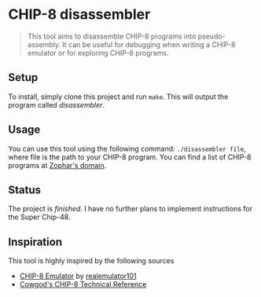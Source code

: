 # CHIP-8 disassembler
> This tool aims to disassemble CHIP-8 programs into pseudo-assembly. It can be useful for debugging when writing a CHIP-8 emulator or for exploring CHIP-8 programs.

## Setup
To install, simply clone this project and run `make`. This will output the program called _disassembler_.

## Usage
You can use this tool using the following command: `./disassembler file`, where file is the path to your CHIP-8 program. You can find a list of CHIP-8 programs at [Zophar's domain](https://www.zophar.net/pdroms/chip8.html).

## Status
The project is _finished_. I have no further plans to implement instructions for the Super Chip-48.

## Inspiration
This tool is highly inspired by the following sources
- [CHIP-8 Emulator](http://emulator101.com/) by [realemulator101](https://twitter.com/realemulator101)
- [Cowgod's CHIP-8 Technical Reference](http://devernay.free.fr/hacks/chip8/C8TECH10.HTM)